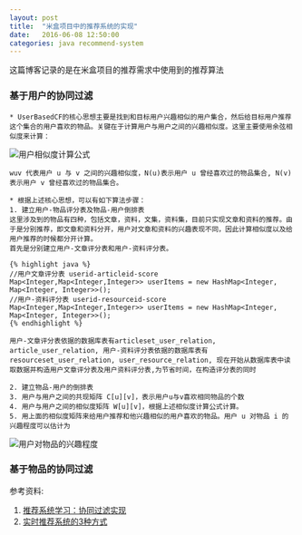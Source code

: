 ```yaml
---
layout: post
title:  "米盒项目中的推荐系统的实现"
date:   2016-06-08 12:50:00
categories: java recommend-system
---
```

这篇博客记录的是在米盒项目的推荐需求中使用到的推荐算法  

### 基于用户的协同过滤  
    * UserBasedCF的核心思想主要是找到和目标用户兴趣相似的用户集合，然后给目标用户推荐这个集合的用户喜欢的物品。关键在于计算用户与用户之间的兴趣相似度。这里主要使用余弦相似度来计算：  

![用户相似度计算公式](http://mmbiz.qpic.cn/mmbiz/sXiaukvjR0RBpprQopxicAvwhWZNmcr4icpLCX8vXkaiatphvtcicysaDicwb6TtlZk5oLicUYkRzT924VruJDqn7JmWA/640?wx_fmt=png&tp=webp&wxfrom=5&wx_lazy=1)

    wuv 代表用户 u 与 v 之间的兴趣相似度，N(u)表示用户 u 曾经喜欢过的物品集合, N(v) 表示用户 v 曾经喜欢过的物品集合。  
    
    * 根据上述核心思想，可以有如下算法步骤：  
	1. 建立用户-物品评分表及物品-用户倒排表    
    这里涉及到的物品有四种，包括文章，资料，文集，资料集，目前只实现文章和资料的推荐。由于是分别推荐，即文章和资料分开，用户对文章和资料的兴趣表现不同，因此计算相似度以及给用户推荐的时候都分开计算。  
    首先是分别建立用户-文章评分表和用户-资料评分表。 

	{% highlight java %}
    //用户文章评分表 userid-articleid-score
    Map<Integer,Map<Integer,Integer>> userItems = new HashMap<Integer, Map<Integer, Integer>>();
    //用户-资料评分表 userid-resourceid-score
    Map<Integer,Map<Integer,Integer>> userItems = new HashMap<Integer, Map<Integer, Integer>>();
	{% endhighlight %} 

    用户-文章评分表依据的数据库表有articleset_user_relation, article_user_relation, 用户-资料评分表依据的数据库表有resourceset_user_relation, user_resource_relation, 现在开始从数据库表中读取数据并构造用户文章评分表及用户资料评分表,为节省时间，在构造评分表的同时  

	2. 建立物品-用户的倒排表
	3. 用户与用户之间的共现矩阵 C[u][v]，表示用户u与v喜欢相同物品的个数
	4. 用户与用户之间的相似度矩阵 W[u][v]，根据上述相似度计算公式计算。
	5. 用上面的相似度矩阵来给用户推荐和他兴趣相似的用户喜欢的物品。用户 u 对物品 i 的兴趣程度可以估计为  

![用户对物品的兴趣程度](http://mmbiz.qpic.cn/mmbiz/sXiaukvjR0RBpprQopxicAvwhWZNmcr4icpxVsXkrF2mlRDolFOp060Uduz3nzIvbGtU2YWCOp5myuQnMQnGJzctQ/0?wx_fmt=gif&tp=webp&wxfrom=5&wx_lazy=1)

### 基于物品的协同过滤

参考资料:  
1. [推荐系统学习：协同过滤实现](http://mp.weixin.qq.com/s?__biz=MzAwNjQwNzU2NQ==&mid=2650342703&idx=1&sn=04aa3d0c196664da72e6f973394731fb&scene=0#wechat_redirect)  
2. [实时推荐系统的3种方式](http://www.jianshu.com/p/356656ce2901)
